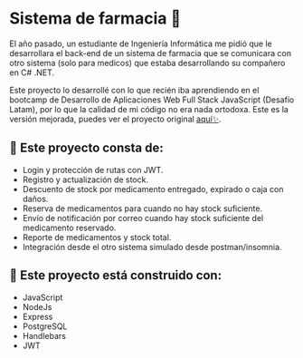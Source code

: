 # Sistema de farmacia 💊

El año pasado, un estudiante de Ingeniería Informática me pidió que le desarrollara el back-end de un sistema de farmacia que se comunicara con otro sistema 
(solo para medicos) que estaba desarrollando su compañero en C# .NET.

Este proyecto lo desarrollé con lo que recién iba aprendiendo en el bootcamp de Desarrollo de Aplicaciones Web Full Stack JavaScript (Desafío Latam), 
por lo que la calidad de mi código no era nada ortodoxa. Este es la versión mejorada, puedes ver el proyecto original [aquí✨](https://github.com/CSRehel/farmacia).

## 💊 Este proyecto consta de:

* Login y protección de rutas con JWT.
* Registro y actualización de stock.
* Descuento de stock por medicamento entregado, expirado o caja con daños.
* Reserva de medicamentos para cuando no hay stock suficiente.
* Envío de notificación por correo cuando hay stock suficiente del medicamento reservado.
* Reporte de medicamentos y stock total.
* Integración desde el otro sistema simulado desde postman/insomnia.

## 💊 Este proyecto está construido con:

* JavaScript 
* NodeJs 
* Express
* PostgreSQL
* Handlebars
* JWT
